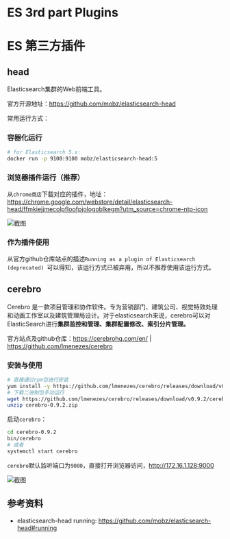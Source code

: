 # ES 3rd part Plugins 

# ES 第三方插件

## head

Elasticsearch集群的Web前端工具。

官方开源地址：https://github.com/mobz/elasticsearch-head

常用运行方式：

### 容器化运行

```bash
# for Elasticsearch 5.x: 
docker run -p 9100:9100 mobz/elasticsearch-head:5
```

### 浏览器插件运行（推荐）

从`chrome商店`下载对应的插件，地址： https://chrome.google.com/webstore/detail/elasticsearch-head/ffmkiejjmecolpfloofpjologoblkegm?utm_source=chrome-ntp-icon

![](https://cdn.agou-ops.cn/blog-images/elasticsearch/elasticsearch-head.png "截图")

### 作为插件使用

从官方github仓库站点的描述`Running as a plugin of Elasticsearch (deprecated) `可以得知，该运行方式已被弃用，所以不推荐使用该运行方式。

## cerebro

Cerebro 是一款项目管理和协作软件。专为营销部门、建筑公司、视觉特效处理和动画工作室以及建筑管理局设计。对于elasticsearch来说，cerebro可以对ElasticSearch进行**集群监控和管理、集群配置修改、索引分片管理。**

官方站点及github仓库：https://cerebrohq.com/en/ | https://github.com/lmenezes/cerebro

### 安装与使用

```bash
# 直接通过rpm包进行安装
yum install -y https://github.com/lmenezes/cerebro/releases/download/v0.9.2/cerebro-0.9.2-1.noarch.rpm
# 下载二进制包手动运行
wget https://github.com/lmenezes/cerebro/releases/download/v0.9.2/cerebro-0.9.2.zip
unzip cerebro-0.9.2.zip
```

启动`cerebro`：

```bash
cd cerebro-0.9.2
bin/cerebro
# 或者
systemctl start cerebro
```

`cerebro`默认监听端口为`9000`，直接打开浏览器访问，http://172.16.1.128:9000

![](https://cdn.agou-ops.cn/blog-images/elasticsearch/elasticsearch-cerebro.png "截图")

## 参考资料

* elasticsearch-head running: https://github.com/mobz/elasticsearch-head#running